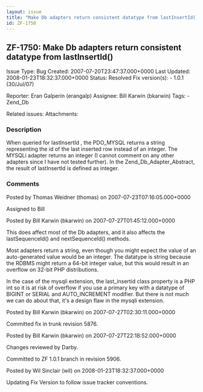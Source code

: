 ```yaml
---
layout: issue
title: "Make Db adapters return consistent datatype from lastInsertId()"
id: ZF-1750
---
```


ZF-1750: Make Db adapters return consistent datatype from lastInsertId()
------------------------------------------------------------------------

 Issue Type: Bug Created: 2007-07-20T23:47:37.000+0000 Last Updated: 2008-01-23T18:32:37.000+0000 Status: Resolved Fix version(s): - 1.0.1 (30/Jul/07)
 
 Reporter:  Eran Galperin (erangalp)  Assignee:  Bill Karwin (bkarwin)  Tags: - Zend\_Db
 
 Related issues: 
 Attachments: 
### Description

When queried for lastInsertId , the PDO\_MYSQL returns a string representing the id of the last inserted row instead of an integer. The MYSQLi adapter returns an integer (I cannot comment on any other adapters since I have not tested further). In the Zend\_Db\_Adapter\_Abstract, the result of lastInsertId is defined as integer.

 

 

### Comments

Posted by Thomas Weidner (thomas) on 2007-07-23T07:16:05.000+0000

Assigned to Bill

 

 

Posted by Bill Karwin (bkarwin) on 2007-07-27T01:45:12.000+0000

This does affect most of the Db adapters, and it also affects the lastSequenceId() and nextSequenceId() methods.

Most adapters return a string, even though you might expect the value of an auto-generated value would be an integer. The datatype is string because the RDBMS might return a 64-bit integer value, but this would result in an overflow on 32-bit PHP distributions.

In the case of the mysqli extension, the last\_insertid class property is a PHP int so it is at risk of overflow if you use a primary key with a datatype of BIGINT or SERIAL and AUTO\_INCREMENT modifier. But there is not much we can do about that, it's a design flaw in the mysqli extension.

 

 

Posted by Bill Karwin (bkarwin) on 2007-07-27T02:30:11.000+0000

Committed fix in trunk revision 5876.

 

 

Posted by Bill Karwin (bkarwin) on 2007-07-27T22:18:52.000+0000

Changes reviewed by Darby.

Committed to ZF 1.0.1 branch in revision 5906.

 

 

Posted by Wil Sinclair (wil) on 2008-01-23T18:32:37.000+0000

Updating Fix Version to follow issue tracker conventions.

 

 